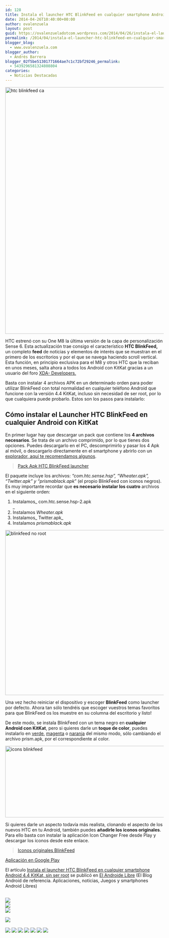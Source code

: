 ```yaml
---
id: 128
title: Instala el launcher HTC BlinkFeed en cualquier smartphone Android 4.4 KitKat, sin ser root
date: 2014-04-26T10:40:00+00:00
author: ovalenzuela
layout: post
guid: https://ovalenzueladotcom.wordpress.com/2014/04/26/instala-el-launcher-htc-blinkfeed-en-cualquier-smartphone-android-4-4-kitkat-sin-ser-root
permalink: /2014/04/instala-el-launcher-htc-blinkfeed-en-cualquier-smartphone-android-4-4-kitkat-sin-ser-root.html
blogger_blog:
  - www.ovalenzuela.com
blogger_author:
  - Andrés Barrera
blogger_02f5be51301771664ae7c1c72bf29246_permalink:
  - 5439296581324808804
categories:
  - Noticias Destacadas
---
```

<a href="http://www.elandroidelibre.com/wp-content/uploads/2014/04/htc-blinkfeed-ca.jpg" target="_blank"><img alt="htc blinkfeed ca" src="http://www.elandroidelibre.com/wp-content/uploads/2014/04/htc-blinkfeed-ca.jpg" width="900" height="783" /></a>

HTC estrenó con su One M8 la última versión de la capa de personalización Sense 6. Esta actualización trae consigo el característico **HTC BlinkFeed,** un completo **feed** de noticias y elementos de interés que se muestran en el primero de los escritorios y por el que se navega haciendo scroll vertical. Esta función, en principio exclusiva para el M8 y otros HTC que la reciban en unos meses, salta ahora a todos los Android con KitKat gracias a un usuario del foro <a title="http://forum.xda-developers.com/showthread.php?t=2724842" href="http://forum.xda-developers.com/showthread.php?t=2724842" target="_blank">XDA- Developers.</a>

Basta con instalar 4 archivos APK en un determinado orden para poder utilizar BlinkFeed con total normalidad en cualquier teléfono Android que funcione con la versión 4.4 KitKat, incluso sin necesidad de ser root, por lo que cualquiera puede probarlo. Estos son los pasos para instalarlo:

## Cómo instalar el Launcher HTC BlinkFeed en cualquier Android con KitKat

En primer lugar hay que descargar un pack que contiene los **4 archivos necesarios**. Se trata de un archivo comprimido, por lo que tienes dos opciones. Puedes descargarlo en el PC, descomprimirlo y pasar los 4 Apk al móvil, o descargarlo directamente en el smartphone y abrirlo con un <a title="Especial: Exploradores de archivos" href="http://www.elandroidelibre.com/2013/09/especial-exploradores-de-archivos.html" target="_blank">explorador, aquí te recomendamos algunos</a>.

> <a title="https://mega.co.nz/#!8dkxAIYR!yP8QT3NuArZ9VJETGeulD4hix3zgoa4plvztti17JmQ" href="https://mega.co.nz/#!8dkxAIYR!yP8QT3NuArZ9VJETGeulD4hix3zgoa4plvztti17JmQ" target="_blank">Pack Apk HTC BlinkFeed launcher</a>

El paquete incluye los archivos: _“com.htc.sense.hsp”, “Wheater.apk”, “Twitter.apk” y “prismablack.apk_” (el propio BlinkFeed con iconos negros). Es muy importante recordar que **es necesario instalar los cuatro** archivos en el siguiente orden:

  1. Instalamos_ com.htc.sense.hsp-2.apk  
_ 
  2. Instalamos _Wheater.apk_
  3. Instalamos_ Twitter.apk_
  4. Instalamos _prismablack.apk_

<img alt="blinkfeed no root" src="http://www.elandroidelibre.com/wp-content/uploads/2014/04/blinkfeed-no-root.png" width="900" height="524" />

Una vez hecho reiniciar el dispositivo y escoger **BlinkFeed** como launcher por defecto. Ahora tan sólo tendréis que escoger vuestros temas favoritos para que BlinkFeed os los muestre en su columna del escritorio y listo!

De este modo, se instala BlinkFeed con un tema negro en **cualquier Android con KitKat**, pero si quieres darle un **toque de color**, puedes instalarlo en <a title="https://docs.google.com/file/d/0B7A605W0835DMWhrTGs5NkZJUjQ/edit" href="https://docs.google.com/file/d/0B7A605W0835DMWhrTGs5NkZJUjQ/edit" target="_blank">verde</a>, <a title="https://docs.google.com/file/d/0B7A605W0835DNjJuLVNzU3AwcTQ/edit" href="https://docs.google.com/file/d/0B7A605W0835DNjJuLVNzU3AwcTQ/edit" target="_blank">magenta</a> o <a title="http://www.mediafire.com/download/404fs6wkb4lqben/Prismorange.apk" href="http://www.mediafire.com/download/404fs6wkb4lqben/Prismorange.apk" target="_blank">naranja</a> del mismo modo, sólo cambiando el archivo prism.apk, por el correspondiente al color.

<a href="http://www.elandroidelibre.com/wp-content/uploads/2014/04/icons-blinkfeed.png" target="_blank"><img alt="icons blinkfeed" src="http://www.elandroidelibre.com/wp-content/uploads/2014/04/icons-blinkfeed.png" width="551" height="227" /></a>

Si quieres darle un aspecto todavía más realista, clonando el aspecto de los nuevos HTC en tu Android, también puedes **añadirle los iconos originales**. Para ello basta con instalar la aplicación Icon Changer Free desde Play y descargar los iconos desde este enlace.

> <a title="https://www.mediafire.com/folder/ebrk4aen35k0i/Iconos_blinkfeed" href="https://www.mediafire.com/folder/ebrk4aen35k0i/Iconos_blinkfeed" target="_blank">Iconos originales BlinkFeed</a>

<a target="_blank" href="https://play.google.com/store/apps/details?id=com.jy.iconchanger.ad">Aplicación en Google Play</a>

El artículo <a href="http://www.elandroidelibre.com/2014/04/instala-el-launcher-htc-blinkfeed-en-cualquier-smartphone-android-4-4-kitkat-sin-ser-root.html" target="_blank">Instala el launcher HTC BlinkFeed en cualquier smartphone Android 4.4 KitKat, sin ser root</a> se publicó en <a href="http://www.elandroidelibre.com" target="_blank">El Androide Libre</a> (El Blog Android de referencia. Aplicaciones, noticias, Juegos y smartphones Android Libres)

<img width="1" height="1" src="http://rss.feedsportal.com/c/34005/f/617036/s/39c712d0/sc/5/mf.gif" border="0" />

<a href="http://da.feedsportal.com/r/195505256545/u/49/f/617036/c/34005/s/39c712d0/sc/5/rc/1/rc.htm" rel="nofollow" target="_blank"><img src="http://da.feedsportal.com/r/195505256545/u/49/f/617036/c/34005/s/39c712d0/sc/5/rc/1/rc.img" border="0" /></a>  
<a href="http://da.feedsportal.com/r/195505256545/u/49/f/617036/c/34005/s/39c712d0/sc/5/rc/2/rc.htm" rel="nofollow" target="_blank"><img src="http://da.feedsportal.com/r/195505256545/u/49/f/617036/c/34005/s/39c712d0/sc/5/rc/2/rc.img" border="0" /></a>  
<a href="http://da.feedsportal.com/r/195505256545/u/49/f/617036/c/34005/s/39c712d0/sc/5/rc/3/rc.htm" rel="nofollow" target="_blank"><img src="http://da.feedsportal.com/r/195505256545/u/49/f/617036/c/34005/s/39c712d0/sc/5/rc/3/rc.img" border="0" /></a>

<a href="http://da.feedsportal.com/r/195505256545/u/49/f/617036/c/34005/s/39c712d0/sc/5/a2.htm" target="_blank"><img src="http://da.feedsportal.com/r/195505256545/u/49/f/617036/c/34005/s/39c712d0/sc/5/a2.img" border="0" /></a>
<img width="1" height="1" src="http://pi.feedsportal.com/r/195505256545/u/49/f/617036/c/34005/s/39c712d0/sc/5/a2t.img" border="0" /> 

<div>
  <a href="http://feeds.feedburner.com/~ff/elandroidelibre?a=0EU5cSK15zc:8PIjZdiBE6Y:ecdYMiMMAMM" target="_blank"><img src="http://feeds.feedburner.com/~ff/elandroidelibre?d=ecdYMiMMAMM" border="0" /></a> <a href="http://feeds.feedburner.com/~ff/elandroidelibre?a=0EU5cSK15zc:8PIjZdiBE6Y:V_sGLiPBpWU" target="_blank"><img src="http://feeds.feedburner.com/~ff/elandroidelibre?i=0EU5cSK15zc:8PIjZdiBE6Y:V_sGLiPBpWU" border="0" /></a> <a href="http://feeds.feedburner.com/~ff/elandroidelibre?a=0EU5cSK15zc:8PIjZdiBE6Y:7Q72WNTAKBA" target="_blank"><img src="http://feeds.feedburner.com/~ff/elandroidelibre?d=7Q72WNTAKBA" border="0" /></a> <a href="http://feeds.feedburner.com/~ff/elandroidelibre?a=0EU5cSK15zc:8PIjZdiBE6Y:dnMXMwOfBR0" target="_blank"><img src="http://feeds.feedburner.com/~ff/elandroidelibre?d=dnMXMwOfBR0" border="0" /></a> <a href="http://feeds.feedburner.com/~ff/elandroidelibre?a=0EU5cSK15zc:8PIjZdiBE6Y:yIl2AUoC8zA" target="_blank"><img src="http://feeds.feedburner.com/~ff/elandroidelibre?d=yIl2AUoC8zA" border="0" /></a> <a href="http://feeds.feedburner.com/~ff/elandroidelibre?a=0EU5cSK15zc:8PIjZdiBE6Y:qj6IDK7rITs" target="_blank"><img src="http://feeds.feedburner.com/~ff/elandroidelibre?d=qj6IDK7rITs" border="0" /></a> <a href="http://feeds.feedburner.com/~ff/elandroidelibre?a=0EU5cSK15zc:8PIjZdiBE6Y:I9og5sOYxJI" target="_blank"><img src="http://feeds.feedburner.com/~ff/elandroidelibre?d=I9og5sOYxJI" border="0" /></a>
</div>

<img src="http://feeds.feedburner.com/~r/elandroidelibre/~4/0EU5cSK15zc" height="1" width="1" />